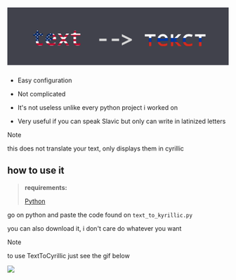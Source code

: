 # ![alt text](https://github.com/ubervatnik/TextToCyrillic/blob/55662c3fde2bf5e8f6a86d93d8a947fc7b8d1d68/Untitled.png)


- Easy configuration

- Not complicated

- It's not useless unlike every python project i worked on

- Very useful if you can speak Slavic but only can write in latinized letters

> [!NOTE]
> this does not translate your text, only displays them in cyrillic

## how to use it

> **requirements:**
> 
> [Python](https://www.python.org/)

go on python and paste the code found on `text_to_kyrillic.py`

you can also download it, i don't care do whatever you want

> [!NOTE]
> to use TextToCyrillic just see the gif below


![](https://github.com/ubervatnik/TextToCyrillic/blob/874a97c7505c7e6c98a65401fce3db6855176860/usage.gif)

